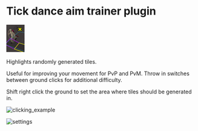 # Tick dance aim trainer plugin
![icon](icon.png)

Highlights randomly generated tiles.

Useful for improving your movement for PvP and PvM. Throw in switches between ground clicks for additional difficulty.

Shift right click the ground to set the area where tiles should be generated in.

![clicking_example](https://github.com/929482/tick-dance-aim-trainer/assets/88945446/9f2f1c76-83b7-4588-be50-bd57dca7c707)

![settings](https://github.com/929482/tick-dance-aim-trainer/assets/88945446/85dcee7b-8ba0-4b1e-ab37-ffa44bab3034)
